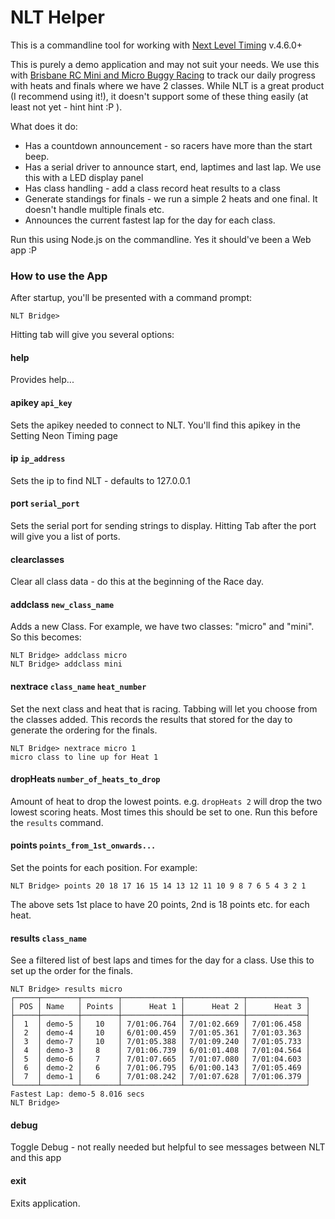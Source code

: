 # NLT Helper
This is a commandline tool for working with [Next Level Timing](https://nextleveltiming.com/) v.4.6.0+

This is purely a demo application and may not suit your needs.
We use this with [Brisbane RC Mini and Micro Buggy Racing](https://www.facebook.com/groups/bneminibuggies) to track our daily progress with heats and finals where we have 2 classes.
While NLT is a great product (I recommend using it!), it doesn't support some of these thing easily (at least not yet - hint hint :P ).

What does it do:
* Has a countdown announcement - so racers have more than the start beep.
* Has a serial driver to announce start, end, laptimes and last lap. We use this with a LED display panel
* Has class handling - add a class record heat results to a class
* Generate standings for finals - we run a simple 2 heats and one final. It doesn't handle multiple finals etc.
* Announces the current fastest lap for the day for each class.

Run this using Node.js on the commandline. Yes it should've been a Web app :P

### How to use the App
After startup, you'll be presented with a command prompt:
```
NLT Bridge> 
```
Hitting tab will give you several options:
#### help 
Provides help...
 
#### apikey ```api_key```
Sets the apikey needed to connect to NLT. You'll find this apikey in the Setting Neon Timing page

#### ip ```ip_address```            
Sets the ip to find NLT - defaults to 127.0.0.1 

#### port ```serial_port```        
Sets the serial port for sending strings to display. Hitting Tab after the port will give you a list of ports.

#### clearclasses
Clear all class data - do this at the beginning of the Race day.

#### addclass ```new_class_name```
Adds a new Class. For example, we have two classes: "micro" and "mini". So this becomes:
```
NLT Bridge> addclass micro
NLT Bridge> addclass mini
```

#### nextrace ```class_name``` ```heat_number```
Set the next class and heat that is racing. Tabbing will let you choose from the classes added.
This records the results that stored for the day to generate the ordering for the finals. 
```
NLT Bridge> nextrace micro 1
micro class to line up for Heat 1
```

#### dropHeats ```number_of_heats_to_drop```
Amount of heat to drop the lowest points. e.g. ```dropHeats 2``` will drop the two lowest scoring heats.
Most times this should be set to one. Run this before the ```results``` command.

#### points ```points_from_1st_onwards...```
Set the points for each position. For example:
```
NLT Bridge> points 20 18 17 16 15 14 13 12 11 10 9 8 7 6 5 4 3 2 1
```
The above sets 1st place to have 20 points, 2nd is 18 points etc. for each heat. 


#### results ```class_name```
See a filtered list of best laps and times for the day for a class. Use this to set up the order for the finals.
```
NLT Bridge> results micro
┌─────┬────────┬────────┬─────────────┬─────────────┬─────────────┐
│ POS │ Name   │ Points │      Heat 1 │      Heat 2 │      Heat 3 │
├─────┼────────┼────────┼─────────────┼─────────────┼─────────────┤
│  1  │ demo-5 │   10   │ 7/01:06.764 │ 7/01:02.669 │ 7/01:06.458 │
│  2  │ demo-4 │   10   │ 6/01:00.459 │ 7/01:05.361 │ 7/01:03.363 │
│  3  │ demo-7 │   10   │ 7/01:05.388 │ 7/01:09.240 │ 7/01:05.733 │
│  4  │ demo-3 │   8    │ 7/01:06.739 │ 6/01:01.408 │ 7/01:04.564 │
│  5  │ demo-6 │   7    │ 7/01:07.665 │ 7/01:07.080 │ 7/01:04.603 │
│  6  │ demo-2 │   6    │ 7/01:06.795 │ 6/01:00.143 │ 7/01:05.469 │
│  7  │ demo-1 │   6    │ 7/01:08.242 │ 7/01:07.628 │ 7/01:06.379 │
└─────┴────────┴────────┴─────────────┴─────────────┴─────────────┘
Fastest Lap: demo-5 8.016 secs
NLT Bridge> 
```

#### debug  
Toggle Debug - not really needed but helpful to see messages between NLT and this app

#### exit  
Exits application.


